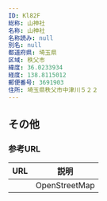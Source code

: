 ```yaml
---
ID: Kl82F
総称: 山神社
名称: 山神社
名称読み: null
別名: null
都道府県: 埼玉県
区域: 秩父市
緯度: 36.0233934
経度: 138.8115012
郵便番号: 3691903
住所: 埼玉県秩父市中津川５２２
---
```


## その他

### 参考URL

| URL | 説明          |
| --- | ------------- |
|     | OpenStreetMap |
